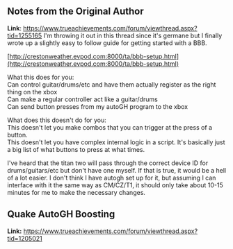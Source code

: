 
## Notes from the Original Author
**Link**: https://www.trueachievements.com/forum/viewthread.aspx?tid=1255165
I'm throwing it out in this thread since it's germane but I finally wrote up a slightly easy to follow guide for getting started with a BBB.  
  
[http://crestonweather.evpod.com:8000/ta/bbb-setup.html](http://crestonweather.evpod.com:8000/ta/bbb-setup.html)  
  
What this does for you:  
Can control guitar/drums/etc and have them actually register as the right thing on the xbox  
Can make a regular controller act like a guitar/drums  
Can send button presses from my autoGH program to the xbox  
  
What does this doesn't do for you:  
This doesn't let you make combos that you can trigger at the press of a button.  
This doesn't let you have complex internal logic in a script. It's basically just a big list of what buttons to press at what times.  
  
I've heard that the titan two will pass through the correct device ID for drums/guitars/etc but don't have one myself. If that is true, it would be a hell of a lot easier. I don't think I have autogh set up for it, but assuming I can interface with it the same way as CM/CZ/T1, it should only take about 10-15 minutes for me to make the necessary changes.

## Quake AutoGH Boosting
**Link:** https://www.trueachievements.com/forum/viewthread.aspx?tid=1205021


